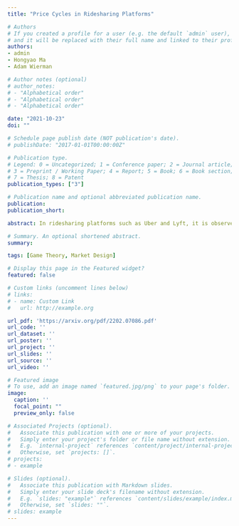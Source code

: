 ```yaml
---
title: "Price Cycles in Ridesharing Platforms"

# Authors
# If you created a profile for a user (e.g. the default `admin` user), write the username (folder name) here 
# and it will be replaced with their full name and linked to their profile.
authors:
- admin
- Hongyao Ma
- Adam Wierman

# Author notes (optional)
# author_notes:
# - "Alphabetical order"
# - "Alphabetical order"
# - "Alphabetical order"

date: "2021-10-23"
doi: ""

# Schedule page publish date (NOT publication's date).
# publishDate: "2017-01-01T00:00:00Z"

# Publication type.
# Legend: 0 = Uncategorized; 1 = Conference paper; 2 = Journal article;
# 3 = Preprint / Working Paper; 4 = Report; 5 = Book; 6 = Book section;
# 7 = Thesis; 8 = Patent
publication_types: ["3"]

# Publication name and optional abbreviated publication name.
publication:
publication_short:

abstract: In ridesharing platforms such as Uber and Lyft, it is observed that drivers sometimes collaboratively go offline when the price is low, and then return after the price has risen due to the perceived lack of supply. This collective strategy leads to cyclic fluctuations in prices and available drivers, resulting in poor reliability and social welfare. We study a continuous control model and prove that such online/offline strategies may form a Nash equilibrium among drivers, but lead to a lower total driver payoff if the market is sufficiently dense. Further, we show how to set price floors that effectively mitigate the emergence and impact of price cycles. 

# Summary. An optional shortened abstract.
summary:

tags: [Game Theory, Market Design]

# Display this page in the Featured widget?
featured: false

# Custom links (uncomment lines below)
# links:
# - name: Custom Link
#   url: http://example.org

url_pdf: 'https://arxiv.org/pdf/2202.07086.pdf'
url_code: ''
url_dataset: ''
url_poster: ''
url_project: ''
url_slides: ''
url_source: ''
url_video: ''

# Featured image
# To use, add an image named `featured.jpg/png` to your page's folder. 
image:
  caption: ''
  focal_point: ""
  preview_only: false

# Associated Projects (optional).
#   Associate this publication with one or more of your projects.
#   Simply enter your project's folder or file name without extension.
#   E.g. `internal-project` references `content/project/internal-project/index.md`.
#   Otherwise, set `projects: []`.
# projects:
# - example

# Slides (optional).
#   Associate this publication with Markdown slides.
#   Simply enter your slide deck's filename without extension.
#   E.g. `slides: "example"` references `content/slides/example/index.md`.
#   Otherwise, set `slides: ""`.
# slides: example
---
```

